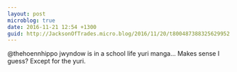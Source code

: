 ```yaml
---
layout: post
microblog: true
date: 2016-11-21 12:54 +1300
guid: http://JacksonOfTrades.micro.blog/2016/11/20/t800487388325629952.html
---
```

@thehoennhippo jwyndow is in a school life yuri manga... Makes sense I guess? Except for the yuri.
